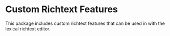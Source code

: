 # Custom Richtext Features

This package includes custom richtext features that can be used in with the lexical richtext editor.
